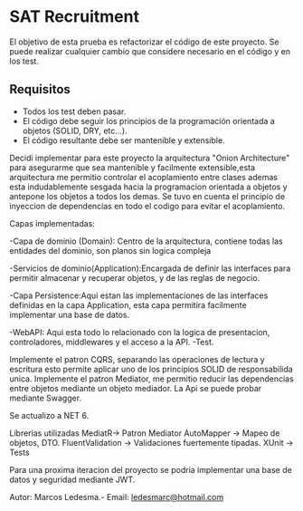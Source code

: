 # SAT Recruitment

El objetivo de esta prueba es refactorizar el código de este proyecto.
Se puede realizar cualquier cambio que considere necesario en el código y en los test.


## Requisitos 

- Todos los test deben pasar.
- El código debe seguir los principios de la programación orientada a objetos (SOLID, DRY, etc...).
- El código resultante debe ser mantenible y extensible.





Decidi implementar para este proyecto la arquitectura "Onion Architecture" para asegurarme que sea mantenible y facilmente 
extensible,esta arquitectura me permitio controlar el acoplamiento entre clases ademas esta indudablemente sesgada 
hacia la programacion orientada a objetos y antepone los objetos a todos los demas.
Se tuvo en cuenta el principio de inyeccion de dependencias en todo el codigo para evitar el acoplamiento.

Capas implementadas:

-Capa de dominio (Domain): Centro de la arquitectura, contiene todas las entidades del dominio, son planos sin logica 
compleja

-Servicios de dominio(Application):Encargada de definir las interfaces para permitir almacenar y recuperar objetos, 
y de las reglas de negocio.

-Capa Persistence:Aqui estan las implementaciones de las interfaces definidas en la capa Application, esta capa permitira 
facilmente implementar una base de datos.

-WebAPI: Aqui esta todo lo relacionado con la logica de presentacion, controladores, middlewares y el acceso a la API.
-Test.


 Implemente el patron CQRS, separando las operaciones de lectura y escritura esto permite aplicar uno de los principios SOLID
 de responsabilida unica.
 Implemente el patron Mediator, me permitio reducir las dependencias entre objetos mediante un objeto mediador.
 La Api se puede probar mediante Swagger.

Se actualizo a NET 6.

Librerias utilizadas
MediatR-> Patron Mediator
AutoMapper -> Mapeo de objetos, DTO.
FluentValidation -> Validaciones fuertemente tipadas.
XUnit -> Tests

Para una proxima iteracion del proyecto se podria implementar una base de datos y seguridad mediante JWT.

Autor: Marcos Ledesma.-
Email: ledesmarc@hotmail.com

